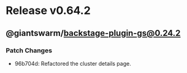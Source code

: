 # Release v0.64.2

## @giantswarm/backstage-plugin-gs@0.24.2

### Patch Changes

- 96b704d: Refactored the cluster details page.
